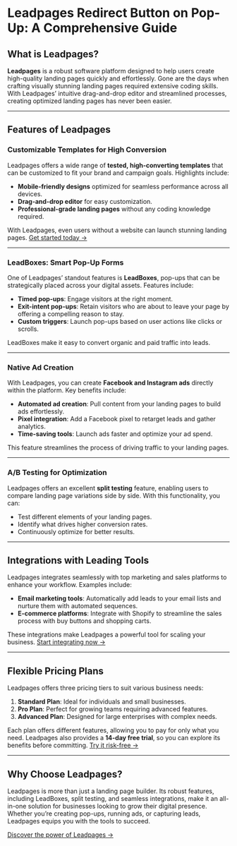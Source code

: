 # Leadpages Redirect Button on Pop-Up: A Comprehensive Guide

## What is Leadpages?

**Leadpages** is a robust software platform designed to help users create high-quality landing pages quickly and effortlessly. Gone are the days when crafting visually stunning landing pages required extensive coding skills. With Leadpages’ intuitive drag-and-drop editor and streamlined processes, creating optimized landing pages has never been easier.

---

## Features of Leadpages

### Customizable Templates for High Conversion
Leadpages offers a wide range of **tested, high-converting templates** that can be customized to fit your brand and campaign goals. Highlights include:

- **Mobile-friendly designs** optimized for seamless performance across all devices.
- **Drag-and-drop editor** for easy customization.
- **Professional-grade landing pages** without any coding knowledge required.

With Leadpages, even users without a website can launch stunning landing pages. [Get started today →](https://bit.ly/LEadPages)

---

### LeadBoxes: Smart Pop-Up Forms
One of Leadpages’ standout features is **LeadBoxes**, pop-ups that can be strategically placed across your digital assets. Features include:

- **Timed pop-ups**: Engage visitors at the right moment.
- **Exit-intent pop-ups**: Retain visitors who are about to leave your page by offering a compelling reason to stay.
- **Custom triggers**: Launch pop-ups based on user actions like clicks or scrolls.

LeadBoxes make it easy to convert organic and paid traffic into leads.

---

### Native Ad Creation
With Leadpages, you can create **Facebook and Instagram ads** directly within the platform. Key benefits include:

- **Automated ad creation**: Pull content from your landing pages to build ads effortlessly.
- **Pixel integration**: Add a Facebook pixel to retarget leads and gather analytics.
- **Time-saving tools**: Launch ads faster and optimize your ad spend.

This feature streamlines the process of driving traffic to your landing pages.

---

### A/B Testing for Optimization
Leadpages offers an excellent **split testing** feature, enabling users to compare landing page variations side by side. With this functionality, you can:

- Test different elements of your landing pages.
- Identify what drives higher conversion rates.
- Continuously optimize for better results.

---

## Integrations with Leading Tools
Leadpages integrates seamlessly with top marketing and sales platforms to enhance your workflow. Examples include:

- **Email marketing tools**: Automatically add leads to your email lists and nurture them with automated sequences.
- **E-commerce platforms**: Integrate with Shopify to streamline the sales process with buy buttons and shopping carts.

These integrations make Leadpages a powerful tool for scaling your business. [Start integrating now →](https://bit.ly/LEadPages)

---

## Flexible Pricing Plans
Leadpages offers three pricing tiers to suit various business needs:

1. **Standard Plan**: Ideal for individuals and small businesses.
2. **Pro Plan**: Perfect for growing teams requiring advanced features.
3. **Advanced Plan**: Designed for large enterprises with complex needs.

Each plan offers different features, allowing you to pay for only what you need. Leadpages also provides a **14-day free trial**, so you can explore its benefits before committing. [Try it risk-free →](https://bit.ly/LEadPages)

---

## Why Choose Leadpages?

Leadpages is more than just a landing page builder. Its robust features, including LeadBoxes, split testing, and seamless integrations, make it an all-in-one solution for businesses looking to grow their digital presence. Whether you’re creating pop-ups, running ads, or capturing leads, Leadpages equips you with the tools to succeed.

[Discover the power of Leadpages →](https://bit.ly/LEadPages)
